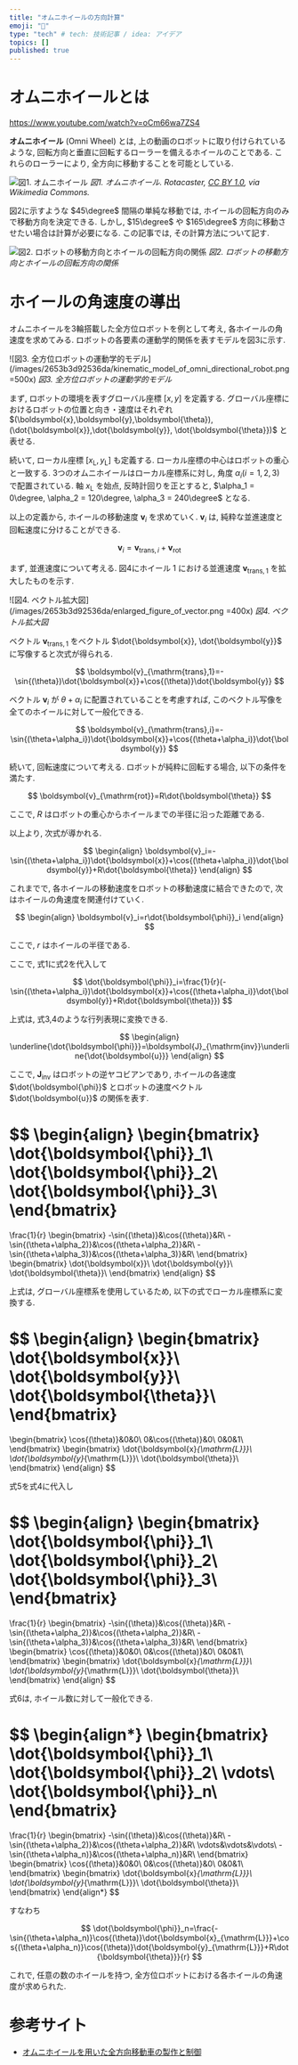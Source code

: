 ```yaml
---
title: "オムニホイールの方向計算"
emoji: "🧮"
type: "tech" # tech: 技術記事 / idea: アイデア
topics: []
published: true
---
```


# オムニホイールとは

https://www.youtube.com/watch?v=oCm66wa7ZS4

**オムニホイール** (Omni Wheel) とは, 上の動画のロボットに取り付けられているような, 回転方向と垂直に回転するローラーを備えるホイールのことである. これらのローラーにより, 全方向に移動することを可能としている.

![図1. オムニホイール](https://upload.wikimedia.org/wikipedia/commons/e/e3/Triple_Rotacaster_commercial_industrial_omni_wheel.jpg)
*図1. オムニホイール. Rotacaster, [CC BY 1.0](https://creativecommons.org/licenses/by/1.0), via Wikimedia Commons.*

図2に示すような $45\degree$ 間隔の単純な移動では, ホイールの回転方向のみで移動方向を決定できる. しかし, $15\degree$ や $165\degree$ 方向に移動させたい場合は計算が必要になる. この記事では, その計算方法について記す.

![図2. ロボットの移動方向とホイールの回転方向の関係](/images/2653b3d92536da/simple_movement.png)
*図2. ロボットの移動方向とホイールの回転方向の関係*

# ホイールの角速度の導出

オムニホイールを3輪搭載した全方位ロボットを例として考え, 各ホイールの角速度を求めてみる. ロボットの各要素の運動学的関係を表すモデルを図3に示す.

<!-- begin ignore -->
![図3. 全方位ロボットの運動学的モデル](/images/2653b3d92536da/kinematic_model_of_omni_directional_robot.png =500x)
*図3. 全方位ロボットの運動学的モデル*

まず, ロボットの環境を表すグローバル座標 $[x,y]$ を定義する. グローバル座標におけるロボットの位置と向き・速度はそれぞれ $(\boldsymbol{x},\boldsymbol{y},\boldsymbol{\theta}), (\dot{\boldsymbol{x}},\dot{\boldsymbol{y}}, \dot{\boldsymbol{\theta}})$ と表せる.

続いて, ローカル座標 $[x_{\mathrm{L}},y_{\mathrm{L}}]$ も定義する. ローカル座標の中心はロボットの重心と一致する. 3つのオムニホイールはローカル座標系に対し, 角度 $\alpha_i (i=1,2,3)$ で配置されている. 軸 $x_{\mathrm{L}}$ を始点, 反時計回りを正とすると, $\alpha_1 = 0\degree, \alpha_2 = 120\degree, \alpha_3 = 240\degree$ となる.
<!-- end ignore -->

以上の定義から, ホイールの移動速度 $\boldsymbol{v}_i$ を求めていく. $\boldsymbol{v}_i$ は, 純粋な並進速度と回転速度に分けることができる.

$$
\boldsymbol{v}_i=\boldsymbol{v}_{\mathrm{trans},i}+\boldsymbol{v}_{\mathrm{rot}}
$$

まず, 並進速度について考える. 図4にホイール $1$ における並進速度 $\boldsymbol{v}_{\mathrm{trans},1}$ を拡大したものを示す.

<!-- begin ignore -->
![図4. ベクトル拡大図](/images/2653b3d92536da/enlarged_figure_of_vector.png =400x)
*図4. ベクトル拡大図*

ベクトル $\boldsymbol{v}_{\mathrm{trans},1}$ をベクトル $\dot{\boldsymbol{x}}, \dot{\boldsymbol{y}}$ に写像すると次式が得られる.
<!-- end ignore -->

$$
\boldsymbol{v}_{\mathrm{trans},1}=-\sin{(\theta})\dot{\boldsymbol{x}}+\cos{(\theta)}\dot{\boldsymbol{y}}
$$

ベクトル $\boldsymbol{v}_i$ が $\theta+\alpha_i$ に配置されていることを考慮すれば, このベクトル写像を全てのホイールに対して一般化できる.

$$
\boldsymbol{v}_{\mathrm{trans},i}=-\sin{(\theta+\alpha_i})\dot{\boldsymbol{x}}+\cos{(\theta+\alpha_i)}\dot{\boldsymbol{y}}
$$

続いて, 回転速度について考える. ロボットが純粋に回転する場合, 以下の条件を満たす.

$$
\boldsymbol{v}_{\mathrm{rot}}=R\dot{\boldsymbol{\theta}}
$$

ここで, $R$ はロボットの重心からホイールまでの半径に沿った距離である.

以上より, 次式が導かれる.

$$
\begin{align}
   \boldsymbol{v}_i=-\sin{(\theta+\alpha_i})\dot{\boldsymbol{x}}+\cos{(\theta+\alpha_i)}\dot{\boldsymbol{y}}+R\dot{\boldsymbol{\theta}}
\end{align}
$$

これまでで, 各ホイールの移動速度をロボットの移動速度に結合できたので, 次はホイールの角速度を関連付けていく.

$$
\begin{align}
   \boldsymbol{v}_i=r\dot{\boldsymbol{\phi}}_i
\end{align}
$$

ここで, $r$ はホイールの半径である.

<!-- begin ignore -->
ここで, 式1に式2を代入して
<!-- end ignore -->

$$
\dot{\boldsymbol{\phi}}_i=\frac{1}{r}(-\sin{(\theta+\alpha_i})\dot{\boldsymbol{x}}+\cos{(\theta+\alpha_i)}\dot{\boldsymbol{y}}+R\dot{\boldsymbol{\theta}})
$$

上式は, 式3,4のような行列表現に変換できる.

$$
\begin{align}
   \underline{\dot{\boldsymbol{\phi}}}=\boldsymbol{J}_{\mathrm{inv}}\underline{\dot{\boldsymbol{u}}}
\end{align}
$$

<!-- begin ignore -->
ここで, $\boldsymbol{J}_{\mathrm{inv}}$ はロボットの逆ヤコビアンであり, ホイールの各速度 $\dot{\boldsymbol{\phi}}$ とロボットの速度ベクトル $\dot{\boldsymbol{u}}$ の関係を表す.
<!-- end ignore -->

$$
\begin{align}
   \begin{bmatrix}
      \dot{\boldsymbol{\phi}}_1\\
      \dot{\boldsymbol{\phi}}_2\\
      \dot{\boldsymbol{\phi}}_3\\
   \end{bmatrix}
   =
   \frac{1}{r}
   \begin{bmatrix}
      -\sin{(\theta)}&\cos{(\theta)}&R\\
      -\sin{(\theta+\alpha_2)}&\cos{(\theta+\alpha_2)}&R\\
      -\sin{(\theta+\alpha_3)}&\cos{(\theta+\alpha_3)}&R\\
   \end{bmatrix}
   \begin{bmatrix}
      \dot{\boldsymbol{x}}\\
      \dot{\boldsymbol{y}}\\
      \dot{\boldsymbol{\theta}}\\
   \end{bmatrix}
\end{align}
$$

上式は, グローバル座標系を使用しているため, 以下の式でローカル座標系に変換する.

$$
\begin{align}
   \begin{bmatrix}
      \dot{\boldsymbol{x}}\\
      \dot{\boldsymbol{y}}\\
      \dot{\boldsymbol{\theta}}\\
   \end{bmatrix}
   =
   \begin{bmatrix}
      \cos{(\theta)}&0&0\\
      0&\cos{(\theta)}&0\\
      0&0&1\\
   \end{bmatrix}
   \begin{bmatrix}
      \dot{\boldsymbol{x}_{\mathrm{L}}}\\
      \dot{\boldsymbol{y}_{\mathrm{L}}}\\
      \dot{\boldsymbol{\theta}}\\
   \end{bmatrix}
\end{align}
$$

<!-- begin ignore -->
式5を式4に代入し
<!-- end ignore -->

$$
\begin{align}
   \begin{bmatrix}
      \dot{\boldsymbol{\phi}}_1\\
      \dot{\boldsymbol{\phi}}_2\\
      \dot{\boldsymbol{\phi}}_3\\
   \end{bmatrix}
   =
   \frac{1}{r}
   \begin{bmatrix}
      -\sin{(\theta)}&\cos{(\theta)}&R\\
      -\sin{(\theta+\alpha_2)}&\cos{(\theta+\alpha_2)}&R\\
      -\sin{(\theta+\alpha_3)}&\cos{(\theta+\alpha_3)}&R\\
   \end{bmatrix}
   \begin{bmatrix}
      \cos{(\theta)}&0&0\\
      0&\cos{(\theta)}&0\\
      0&0&1\\
   \end{bmatrix}
   \begin{bmatrix}
      \dot{\boldsymbol{x}_{\mathrm{L}}}\\
      \dot{\boldsymbol{y}_{\mathrm{L}}}\\
      \dot{\boldsymbol{\theta}}\\
   \end{bmatrix}
\end{align}
$$

式6は, ホイール数に対して一般化できる.

$$
\begin{align*}
   \begin{bmatrix}
      \dot{\boldsymbol{\phi}}_1\\
      \dot{\boldsymbol{\phi}}_2\\
      \vdots\\
      \dot{\boldsymbol{\phi}}_n\\
   \end{bmatrix}
   =
   \frac{1}{r}
   \begin{bmatrix}
      -\sin{(\theta)}&\cos{(\theta)}&R\\
      -\sin{(\theta+\alpha_2)}&\cos{(\theta+\alpha_2)}&R\\
      \vdots&\vdots&\vdots\\
      -\sin{(\theta+\alpha_n)}&\cos{(\theta+\alpha_n)}&R\\
   \end{bmatrix}
   \begin{bmatrix}
      \cos{(\theta)}&0&0\\
      0&\cos{(\theta)}&0\\
      0&0&1\\
   \end{bmatrix}
   \begin{bmatrix}
      \dot{\boldsymbol{x}_{\mathrm{L}}}\\
      \dot{\boldsymbol{y}_{\mathrm{L}}}\\
      \dot{\boldsymbol{\theta}}\\
   \end{bmatrix}
\end{align*}
$$

<!-- begin ignore -->
すなわち
<!-- end ignore -->

$$
\dot{\boldsymbol{\phi}}_n=\frac{-\sin{(\theta+\alpha_n)}\cos{(\theta)}\dot{\boldsymbol{x}_{\mathrm{L}}}+\cos{(\theta+\alpha_n)}\cos{(\theta)}\dot{\boldsymbol{y}_{\mathrm{L}}}+R\dot{\boldsymbol{\theta}}}{r}
$$

これで, 任意の数のホイールを持つ, 全方位ロボットにおける各ホイールの角速度が求められた.

# 参考サイト

- [オムニホイールを用いた全方向移動車の製作と制御](https://blog.tokor.org/2015/05/14/%E3%82%AA%E3%83%A0%E3%83%8B%E3%83%9B%E3%82%A4%E3%83%BC%E3%83%AB%E3%82%92%E7%94%A8%E3%81%84%E3%81%9F%E5%85%A8%E6%96%B9%E5%90%91%E7%A7%BB%E5%8B%95%E8%BB%8A%E3%81%AE%E8%A3%BD%E4%BD%9C%E3%81%A8%E5%88%B6%E5%BE%A1/)
